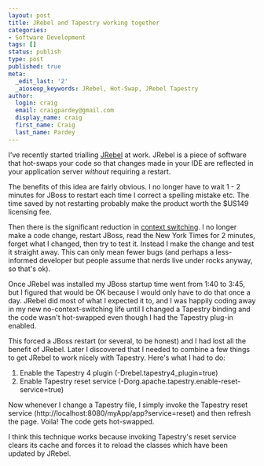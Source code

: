 ```yaml
---
layout: post
title: JRebel and Tapestry working together
categories:
- Software Development
tags: []
status: publish
type: post
published: true
meta:
  _edit_last: '2'
  _aioseop_keywords: JRebel, Hot-Swap, JRebel Tapestry
author:
  login: craig
  email: craigpardey@gmail.com
  display_name: craig
  first_name: Craig
  last_name: Pardey
---
```


I've recently started trialling
[JRebel](http://www.zeroturnaround.com/jrebel/) at work. JRebel is a piece of
software that hot-swaps your code so that changes made in your IDE are
reflected in your application server _without_ requiring a restart.

The benefits of this idea are fairly obvious. I no longer have to wait 1 - 2
minutes for JBoss to restart each time I correct a spelling mistake etc. The
time saved by not restarting probably make the product worth the $US149
licensing fee.

Then there is the significant reduction in [context
switching](http://www.joelonsoftware.com/articles/fog0000000022.html). I no
longer make a code change, restart JBoss, read the New York Times for 2
minutes, forget what I changed, then try to test it. Instead I make the change
and test it straight away. This can only mean fewer bugs (and perhaps a less-
informed developer but people assume that nerds live under rocks anyway, so
that's ok).

Once JRebel was installed my JBoss startup time went from 1:40 to 3:45, but I
figured that would be OK because I would only have to do that once a day.
JRebel did most of what I expected it to, and I was happily coding away in my
new no-context-switching life until I changed a Tapestry binding and the code
wasn't hot-swapped even though I had the Tapestry plug-in enabled.

This forced a JBoss restart (or several, to be honest) and I had lost all the
benefit of JRebel. Later I discovered that I needed to combine a few things to
get JRebel to work nicely with Tapestry. Here's what I had to do:

  1. Enable the Tapestry 4 plugin (-Drebel.tapestry4_plugin=true)
  2. Enable Tapestry reset service (-Dorg.apache.tapestry.enable-reset-service=true)

Now whenever I change a Tapestry file, I simply invoke the Tapestry reset
service (http://localhost:8080/myApp/app?service=reset) and then refresh the
page. Voila! The code gets hot-swapped.

I think this technique works because invoking Tapestry's reset service clears
its cache and forces it to reload the classes which have been updated by
JRebel.

